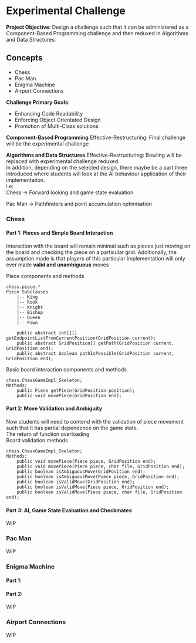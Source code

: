 # Experimental Challenge
**Project Objective**: Design a challenge such that it can be administered as a
Component-Based Programming  challenge and then reduxed in 
Algorithms and Data Structures.  

## Concepts  
- Chess
- Pac Man
- Enigma Machine
- Airport Connections

**Challenge Primary Goals**: 
- Enhancing Code Readability
- Enforcing Object Orientated Design
- Promotion of Multi-Class solutions

**Component-Based Programming** Effective-Restructuring:
Final challenge will be the experimental challenge

**Algorithms and Data Structures** Effective-Restructuring:
Bowling will be replaced with experimental challenge reduxed.  
In addition, depending on the selected design, there maybe be a part three introduced where
students will look at the AI behaviour application of their implementation.  
i.e:  
Chess -> Forward looking and game state evaluation  

Pac Man -> Pathfinders and point accumulation optimisation

### Chess
#### Part 1: Pieces and Simple Board Interaction  
Interaction with the board will remain minimal such as pieces just
moving on the board and checking the piece on a particular grid.
Additionally, the assumption made is that players of this particular
implementation will only ever made **valid and unambiguous** moves  

Piece components and methods
```
chess.piece.*
Piece Subclasses
    |-- King
    |-- Rook
    |-- Knight
    |-- Bishop
    |-- Queen
    |-- Pawn

    public abstract int[][] getEndpointListFromCurrentPosition(GridPosition current);
    public abstract GridPosition[] getPath(GridPosition current, GridPosition end);
    public abstract boolean pathIsPossible(GridPosition current, GridPosition end);
```

Basic board interaction components and methods
```
chess.ChessGameImpl_Skeleton;
Methods:
    public Piece getPiece(GridPosition position);
    public void movePiece(GridPosition end);
```

#### Part 2: Move Validation and Ambiguity  
Now students will need to contend with the validation of piece
movement such that it has partial dependence on the game state.  
The return of function overloading  
Board validation methods
```
chess.ChessGameImpl_Skeleton;
Methods: 
    public void movePiece(Piece piece, GridPosition end);
    public void movePiece(Piece piece, char file, GridPosition end);
    public boolean isAmbiguousMove(GridPosition end);
    public boolean isAmbiguousMove(Piece piece, GridPosition end);
    public boolean isValidMove(GridPosition end);
    public boolean isValidMove(Piece piece, GridPosition end);
    public boolean isValidMove(Piece piece, char file, GridPosition end);
```

#### Part 3: AI, Game State Evaluation and Checkmates
WIP

### Pac Man
WIP

### Enigma Machine
#### Part 1:

#### Part 2:
WIP

### Airport Connections
WIP
